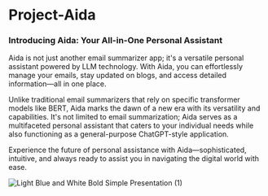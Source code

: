# Project-Aida

### Introducing Aida: Your All-in-One Personal Assistant

Aida is not just another email summarizer app; it's a versatile personal assistant powered by LLM technology. With Aida, you can effortlessly manage your emails, stay updated on blogs, and access detailed information—all in one place.

Unlike traditional email summarizers that rely on specific transformer models like BERT, Aida marks the dawn of a new era with its versatility and capabilities. It's not limited to email summarization; Aida serves as a multifaceted personal assistant that caters to your individual needs while also functioning as a general-purpose ChatGPT-style application.

Experience the future of personal assistance with Aida—sophisticated, intuitive, and always ready to assist you in navigating the digital world with ease.

![Light Blue and White Bold Simple Presentation (1)](https://github.com/kailas711/Project-Aida/assets/89206677/ed6df0ad-48e6-4db3-ae3b-41b651dd2fc2)



